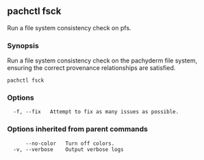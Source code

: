 ## pachctl fsck

Run a file system consistency check on pfs.

### Synopsis


Run a file system consistency check on the pachyderm file system, ensuring the correct provenance relationships are satisfied.

```
pachctl fsck
```

### Options

```
  -f, --fix   Attempt to fix as many issues as possible.
```

### Options inherited from parent commands

```
      --no-color   Turn off colors.
  -v, --verbose    Output verbose logs
```

